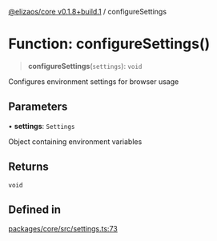 [@elizaos/core v0.1.8+build.1](../index.md) / configureSettings

# Function: configureSettings()

> **configureSettings**(`settings`): `void`

Configures environment settings for browser usage

## Parameters

• **settings**: `Settings`

Object containing environment variables

## Returns

`void`

## Defined in

[packages/core/src/settings.ts:73](https://github.com/gaiaaiagent/GAIA/blob/main/packages/core/src/settings.ts#L73)
